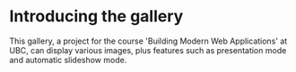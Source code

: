 # Introducing the gallery
This gallery, a project for the course 'Building Modern Web Applications' at UBC, can display various images, plus features such as presentation mode and automatic slideshow mode.
